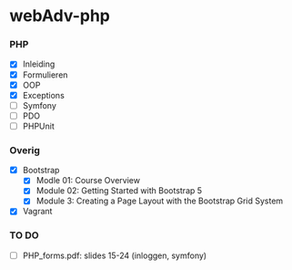 # webAdv-php
### PHP
- [x]  Inleiding
- [x]  Formulieren
- [x]  OOP
- [x]  Exceptions
- [ ]  Symfony
- [ ]  PDO
- [ ]  PHPUnit

### Overig
- [x] Bootstrap
  - [x] Modle 01: Course Overview	
  - [x] Module 02: Getting Started with Bootstrap 5	
  - [x] Module 3: Creating a Page Layout with the Bootstrap Grid System
- [x] Vagrant

### TO DO
- [ ] PHP_forms.pdf: slides 15-24 (inloggen, symfony)

